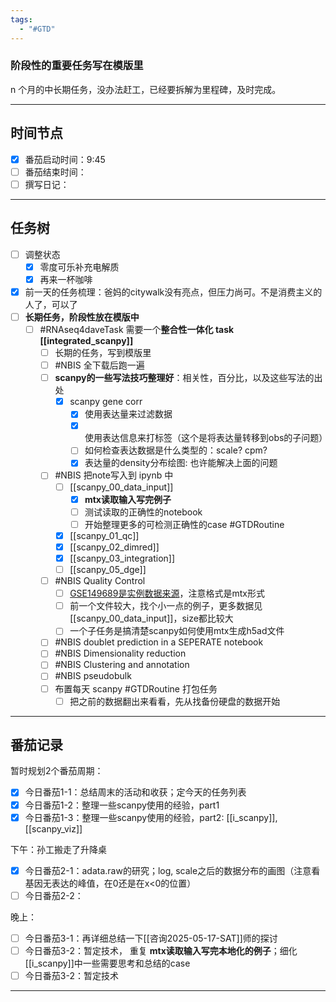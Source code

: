```yaml
---
tags:
  - "#GTD"
---
```


### 阶段性的重要任务写在模版里

n 个月的中长期任务，没办法赶工，已经要拆解为里程碑，及时完成。

---
## 时间节点

- [x] 番茄启动时间：9:45
- [ ] 番茄结束时间：
- [ ] 撰写日记：

---
## 任务树

- [ ] 调整状态
	- [x] 零度可乐补充电解质
	 - [x] 再来一杯咖啡
- [x] 前一天的任务梳理：爸妈的citywalk没有亮点，但压力尚可。不是消费主义的人了，可以了
- [ ] **长期任务，阶段性放在模版中**
  - [ ] #RNAseq4daveTask 需要一个**整合性一体化 task [[integrated_scanpy]]**
    - [ ] 长期的任务，写到模版里
    - [ ] #NBIS 全下载后跑一遍
    - [ ] **scanpy的一些写法技巧整理好**：相关性，百分比，以及这些写法的出处
	    - [x] scanpy gene corr
	      - [x] 使用表达量来过滤数据
	       - [x] 使用表达信息来打标签（这个是将表达量转移到obs的子问题）
	        - [ ] 如何检查表达数据是什么类型的：scale? cpm?
	         - [x] 表达量的density分布绘图: 也许能解决上面的问题
    - [ ] #NBIS 把note写入到 ipynb 中
	    - [ ] [[scanpy_00_data_input]]
		    - [x] **mtx读取输入写完例子**
	        - [ ] 测试读取的正确性的notebook
		    - [ ] 开始整理更多的可检测正确性的case #GTDRoutine 
	    - [x] [[scanpy_01_qc]]
	    - [x] [[scanpy_02_dimred]]
	    - [x] [[scanpy_03_integration]]
	    - [ ] [[scanpy_05_dge]]
    - [ ] #NBIS Quality Control
	    - [ ] [GSE149689是实例数据来源](https://www.ncbi.nlm.nih.gov/geo/query/acc.cgi?acc=GSE149689)，注意格式是mtx形式 
	    - [ ] 前一个文件较大，找个小一点的例子，更多数据见[[scanpy_00_data_input]]，size都比较大
	    - [ ] 一个子任务是搞清楚scanpy如何使用mtx生成h5ad文件
    - [ ] #NBIS doublet prediction in a SEPERATE notebook
    - [ ] #NBIS Dimensionality reduction
    - [ ] #NBIS Clustering and annotation
    - [ ] #NBIS pseudobulk
    - [ ] 布置每天 scanpy #GTDRoutine 打包任务
	    - [ ] 把之前的数据翻出来看看，先从找备份硬盘的数据开始
    
---
## 番茄记录

暂时规划2个番茄周期：
- [x] 今日番茄1-1：总结周末的活动和收获；定今天的任务列表
- [x] 今日番茄1-2：整理一些scanpy使用的经验，part1
- [x] 今日番茄1-3：整理一些scanpy使用的经验，part2: [[i_scanpy]], [[scanpy_viz]]

下午：孙工搬走了升降桌
- [x] 今日番茄2-1：adata.raw的研究；log, scale之后的数据分布的画图（注意看基因无表达的峰值，在0还是在x<0的位置）
- [ ] 今日番茄2-2：

晚上：
- [ ] 今日番茄3-1：再详细总结一下[[咨询2025-05-17-SAT]]师的探讨
- [ ] 今日番茄3-2：暂定技术， 重复 **mtx读取输入写完本地化的例子**；细化[[i_scanpy]]中一些需要思考和总结的case
- [ ] 今日番茄3-2：暂定技术

---
